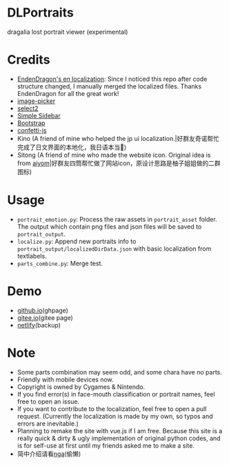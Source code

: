 # DLPortraits
dragalia lost portrait viewer (experimental)
# Credits
- [EndenDragon's en localization](https://github.com/EndenDragon/DLPortraits): Since I noticed this repo after code structure changed, I manually merged the localized files. Thanks EndenDragon for all the great work!
- [image-picker](https://github.com/rvera/image-picker)
- [select2](https://github.com/select2/select2)
- [Simple Sidebar](https://startbootstrap.com/templates/simple-sidebar/)
- [Bootstrap](https://getbootstrap.com/)
- [confetti-js](https://github.com/Agezao/confetti-js)
- Kino (A friend of mine who helped the jp ui localization.|好群友奇诺帮忙完成了日文界面的本地化，我日语本当🔨)
- Sitong (A friend of mine who made the website icon. Original idea is from [aiyom](https://nga.178.com/nuke.php?func=ucp&uid=17846713)|好群友四筒帮忙做了网站icon，原设计思路是柚子姐姐做的二群图标)
# Usage
- `portrait_emotion.py`: Process the raw assets in `portrait_asset` folder. The output which contain png files and json files will be saved to `portrait_output`.
- `localize.py`: Append new portraits info to `portrait_output/localizedDirData.json` with basic localization from textlabels.
- `parts_combine.py`: Merge test.
# Demo
- [github.io](https://sh0wer1ee.github.io/DLPortraits)(ghpage)
- [gitee.io](https://sh0wer1ee.gitee.io/DLPortraits)(gitee page)
- [netlify](https://dlportraits.netlify.app)(backup)
# Note
- Some parts combination may seem odd, and some chara have no parts.
- Friendly with mobile devices now.
- Copyright is owned by Cygames & Nintendo.
- If you find error(s) in face-mouth classification or portrait names, feel free to open an issue.
- If you want to contribute to the localization, feel free to open a pull request. (Currently the localization is made by my own, so typos and errors are inevitable.)
- Planning to remake the site with vue.js if I am free. Because this site is a really quick & dirty & ugly implementation of original python codes, and is for self-use at first until my friends asked me to make a site.
- 简中介绍请看[nga](https://nga.178.com/read.php?tid=22913469)(偷懒)